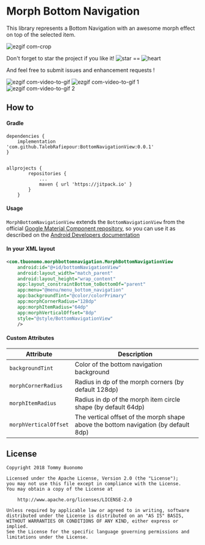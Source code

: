 # Morph Bottom Navigation 


This library represents a Bottom Navigation with an awesome morph effect on top of the selected item.

![ezgif com-crop](https://user-images.githubusercontent.com/15737675/41735760-d633e706-758a-11e8-9f30-3f07c8ed4371.gif)

Don't forget to star the project if you like it! 
![star](https://user-images.githubusercontent.com/15737675/39397370-85f5b294-4afe-11e8-9c02-0dfdf014136a.png)
 == ![heart](https://user-images.githubusercontent.com/15737675/39397367-6e312c2e-4afe-11e8-9fbf-32001b0165a1.png)
 
 And feel free to submit issues and enhancement requests !
 
 ![ezgif com-video-to-gif](https://user-images.githubusercontent.com/15737675/41736506-026b6fd6-758d-11e8-9be6-7bc217aaa1e8.gif)
![ezgif com-video-to-gif 1](https://user-images.githubusercontent.com/15737675/41736508-03b14cf8-758d-11e8-8bef-3909528f405d.gif)
![ezgif com-video-to-gif 2](https://user-images.githubusercontent.com/15737675/41736510-04dc9ce0-758d-11e8-9951-11d924ebc6b0.gif)


## How to
#### Gradle
```Gradle
dependencies {
    implementation 'com.github.TalebRafiepour:BottomNavigationView:0.0.1'
}


allprojects {
		repositories {
			...
			maven { url 'https://jitpack.io' }
		}
	}
```
#### Usage
`MorphBottomNavigationView` extends the `BottomNavigationView` from the official [Google Material Component repository](https://github.com/material-components/material-components-android), so you can use it as described on the [Android Developers documentation](https://developer.android.com/reference/com/google/android/material/bottomnavigation/BottomNavigationView)

#### In your XML layout
```Xml
<com.tbuonomo.morphbottomnavigation.MorphBottomNavigationView
    android:id="@+id/bottomNavigationView"
    android:layout_width="match_parent"
    android:layout_height="wrap_content"
    app:layout_constraintBottom_toBottomOf="parent"
    app:menu="@menu/menu_bottom_navigation"
    app:backgroundTint="@color/colorPrimary"
    app:morphCornerRadius="128dp"
    app:morphItemRadius="64dp"
    app:morphVerticalOffset="8dp"
    style="@style/BottomNavigationView"
    />
```

#### Custom Attributes
| Attribute | Description |
| --- | --- |
| `backgroundTint` | Color of the bottom navigation background |
| `morphCornerRadius` | Radius in dp of the morph corners (by default 128dp) |
| `morphItemRadius` | Radius in dp of the morph item circle shape (by default 64dp) |
| `morphVerticalOffset` | The vertical offset of the morph shape above the bottom navigation (by default 8dp) |



## License
    Copyright 2018 Tommy Buonomo
    
    Licensed under the Apache License, Version 2.0 (the "License");
    you may not use this file except in compliance with the License.
    You may obtain a copy of the License at
    
        http://www.apache.org/licenses/LICENSE-2.0
    
    Unless required by applicable law or agreed to in writing, software
    distributed under the License is distributed on an "AS IS" BASIS,
    WITHOUT WARRANTIES OR CONDITIONS OF ANY KIND, either express or implied.
    See the License for the specific language governing permissions and
    limitations under the License.

